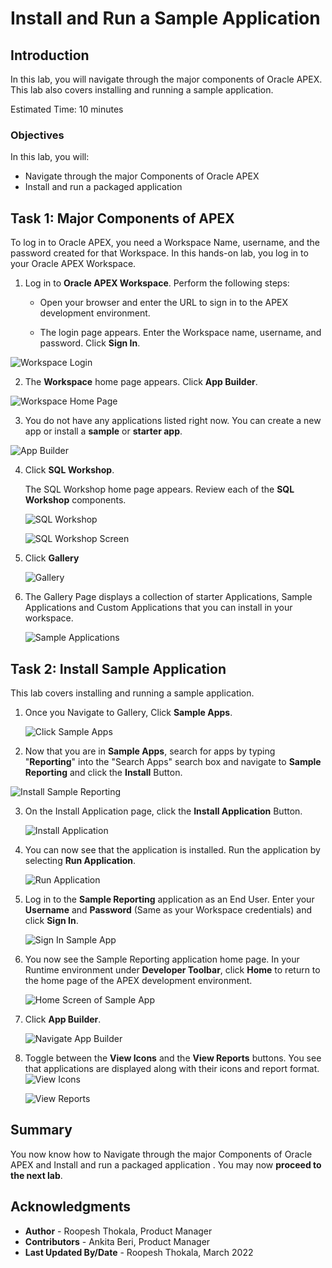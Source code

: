# Install and Run a Sample Application

## Introduction

In this lab, you will navigate through the major components of Oracle APEX. This lab also covers installing and running a sample application.

Estimated Time: 10 minutes

### Objectives
In this lab, you will:
- Navigate through the major Components of Oracle APEX
- Install and run a packaged application

## Task 1: Major Components of APEX

To log in to Oracle APEX, you need a Workspace Name, username, and the password created for that Workspace. In this hands-on lab, you log in to your Oracle APEX Workspace.

1. Log in to **Oracle APEX Workspace**. Perform the following steps:
    -	Open your browser and enter the URL to sign in to the APEX development environment.

    - The login page appears. Enter the Workspace name, username, and password. Click **Sign In**.  

  ![Workspace Login](images/login-to-workspace2.png " ")

2. The **Workspace** home page appears. Click **App Builder**.

  ![Workspace Home Page](images/workspace-home-page.png " ")

3. You do not have any applications listed right now. You can create a new app or install a **sample** or **starter app**.

  ![App Builder](images/app-builder2.png " ")

4. Click **SQL Workshop**.  

    The SQL Workshop home page appears. Review each of the **SQL Workshop** components.

    ![SQL Workshop](images/sql-workshop.png " ")  

    ![SQL Workshop Screen](images/sql-workshop1.png " ")

5. Click **Gallery**

    ![Gallery](images/gallery.png " ")

6. The Gallery Page displays a collection of starter Applications, Sample Applications and Custom Applications that you can install in your workspace.

   ![Sample Applications](images/gallery-page2.png " ")

## Task 2: Install Sample Application

This lab covers installing and running a sample application.

1. Once you Navigate to Gallery, Click **Sample Apps**.

   ![Click Sample Apps](images/gallery-page3.png " ")

2. Now that you are in **Sample Apps**, search for apps by typing "**Reporting**" into the "Search Apps" search box and navigate to **Sample Reporting** and click the **Install** Button.

  ![Install Sample Reporting](images/install-sample-app.png " ")

3. On the Install Application page, click the **Install Application** Button.

   ![Install Application](images/install-app.png " ")

4. You can now see that the application is installed. Run the application by selecting **Run Application**.

   ![Run Application](images/click-run-application.png " ")

5. Log in to the **Sample Reporting** application as an End User. Enter your **Username** and **Password** (Same as your Workspace credentials) and click **Sign In**.

   ![Sign In Sample App](images/run-application1.png " ")

6. You now see the Sample Reporting application home page. In your Runtime environment under **Developer Toolbar**, click **Home** to return to the home page of the APEX development environment.

   ![Home Screen of Sample App](images/navigate-to-sample-reports.png " ")

7. Click **App Builder**.

   ![Navigate App Builder](images/navigate-to-app-builder.png " ")

8. Toggle between the **View Icons** and the **View Reports** buttons. You see that applications are displayed along with their icons and report format.
   ![View Icons](images/display-as-icons1.png " ")

   ![View Reports](images/display-as-report1.png " ")

## **Summary**
You now know how to Navigate through the major Components of Oracle APEX
and Install and run a packaged application . You may now **proceed to the next lab**.

## Acknowledgments

- **Author** - Roopesh Thokala, Product Manager
- **Contributors** - Ankita Beri, Product Manager
- **Last Updated By/Date** - Roopesh Thokala, March 2022
